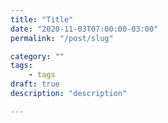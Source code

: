 ```yaml
---
title: "Title"
date: "2020-11-03T07:00:00-03:00"
permalink: "/post/slug"

category: ""
tags:
    - tags
draft: true
description: "description"

---
```



